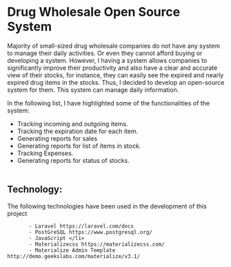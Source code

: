 <h1>Drug Wholesale Open Source System</h1>

Majority of small-sized drug wholesale companies do not have any system to manage their daily activities. Or even they cannot afford buying or developing a system. However, I having a system allows companies to significantly improve their productivity and also have a clear and accurate view of their stocks, for instance, they can easily see the expired and nearly expired drug items in the stocks. Thus, I decided to develop an open-source system for them. This system can manage daily information. 

 In the following list, I have highlighted some of the functionalities of the system:
       <ul>
            <li>Tracking incoming and outgoing items.</li>
             <li>Tracking the expiration date for each item. </li>
            <li>Generating reports for sales </li>
            <li>Generating reports for list of items in stock.</li>
             <li>Tracking Expenses.</li>
            <li>Generating reports for status of stocks.</li>     
       </ul>


<h2> Technology: </h2>
 The following technologies have been used in the development of this project
 
           - Laravel https://laravel.com/docs
           - PostGreSQL https://www.postgresql.org/
           - JavaScript </li>
           - Materializecss https://materializecss.com/
           - Materialize Admin Template http://demo.geekslabs.com/materialize/v3.1/
